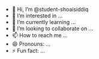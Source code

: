 - 👋 Hi, I’m @student-shoaisiddiq
- 👀 I’m interested in ...
- 🌱 I’m currently learning ...
- 💞️ I’m looking to collaborate on ...
- 📫 How to reach me ...
- 😄 Pronouns: ...
- ⚡ Fun fact: ...

<!---
student-shoaibsoomro/student-shoaibsoomro is a ✨ special ✨ repository because its `README.md` (this file) appears on your GitHub profile.
You can click the Preview link to take a look at your changes.
--->
